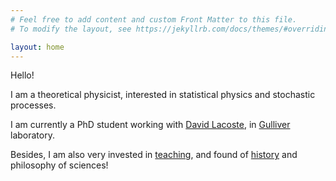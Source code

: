 ```yaml
---
# Feel free to add content and custom Front Matter to this file.
# To modify the layout, see https://jekyllrb.com/docs/themes/#overriding-theme-defaults

layout: home
---
```


Hello!

I am a theoretical physicist, interested in statistical physics and stochastic
processes. 

I am currently a PhD student working with [David Lacoste](https://www.pct.espci.fr/~david/),
in [Gulliver](https://www.gulliver.espci.fr/?-home-&lang=fr) laboratory. 

Besides, I am also very invested in [teaching](/teaching/), and found of [history](/history/)
and philosophy of sciences! 
